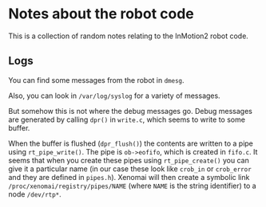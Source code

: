 # Notes about the robot code

This is a collection of random notes relating to the InMotion2 robot code.



## Logs
You can find some messages from the robot in `dmesg`. 

Also, you can look in `/var/log/syslog` for a variety of messages.

But somehow this is not where the debug messages go.
Debug messages are generated by calling `dpr()` in `write.c`, which seems to write to some buffer.

When the buffer is flushed (`dpr_flush()`) the contents are written to a pipe using `rt_pipe_write()`. The pipe is `ob->eofifo`, which is created in `fifo.c`. It seems that when you create these pipes using `rt_pipe_create()` you can give it a particular name (in our case these look like `crob_in` or `crob_error` and they are defined in `pipes.h`). Xenomai will then create a symbolic link `/proc/xenomai/registry/pipes/NAME` (where `NAME` is the string identifier) to a node `/dev/rtp*`.











